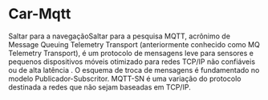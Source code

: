 # Car-Mqtt


Saltar para a navegaçãoSaltar para a pesquisa
MQTT, acrônimo de Message Queuing Telemetry Transport (anteriormente conhecido como MQ Telemetry Transport), é um protocolo de mensagens leve para sensores e pequenos dispositivos móveis otimizado para redes TCP/IP não confiáveis ou de alta latência . O esquema de troca de mensagens é fundamentado no modelo Publicador-Subscritor. MQTT-SN é uma variação do protocolo destinada a redes que não sejam baseadas em TCP/IP.
